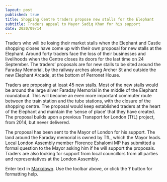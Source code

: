 ```yaml
---
layout: post
published: true
title: Shopping Centre traders propose new stalls for the Elephant
subtitle: Traders appeal to Mayor Sadiq Khan for his support
date: 2020/09/14
---
```

Traders who will be losing their market stalls when the Elephant and Castle shopping closes have come up with their own proposal for new stalls at the Elephant. Around forty traders face the loss of their businesses and livelihoods when the Centre closes its doors for the last time on 24 September.
The traders’ proposals are for new stalls to be sited around the Faraday Memorial, by the railway arches along Archer St and outside the new Elephant Arcade, at the bottom of Perronet House.

Traders are proposing at least 45 new stalls.  Most of the new stalls would be around the large silver Faraday Memorial in the middle of the Elephant roundabout. This will become an even more important commuter route between the train station and the tube stations, with the closure of the shopping centre.  The proposal would keep established traders at the heart of the Elephant and maintain the ‘sense of place’ that they have created.  The proposal builds upon a previous Transport for London (TfL) project, from 2014, but never delivered.

The proposal has been sent to the Mayor of London for his support.  The land around the Faraday memorial is owned by TfL, which the Mayor leads.
Local London Assembly member Florence Eshalomi MP has submitted a formal question to the Mayor asking him if he will support the proposals.
Traders are also looking for support from local councillors from all parties and representatives at the London Assembly.



Enter text in [Markdown](http://daringfireball.net/projects/markdown/). Use the toolbar above, or click the **?** button for formatting help.
